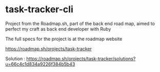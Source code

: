 # task-tracker-cli
Project from the Roadmap.sh, part of the back end road map, aimed to perfect my craft as back end developer with Ruby

The full specs for the project is at the roadmap website

https://roadmap.sh/projects/task-tracker



Solution : https://roadmap.sh/projects/task-tracker/solutions?u=66c4c1d834a9226f384b5b43
